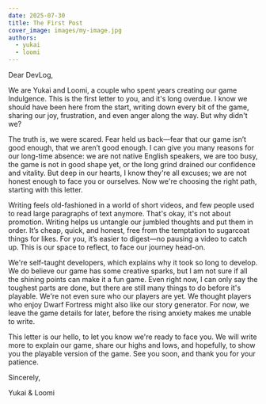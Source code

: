 ```yaml
---
date: 2025-07-30
title: The First Post
cover_image: images/my-image.jpg
authors:
  - yukai
  - loomi
---
```


Dear DevLog,

We are Yukai and Loomi, a couple who spent years creating our game Indulgence. This is the first letter to you, and it's long overdue. I know we should have been here from the start, writing down every bit of the game, sharing our joy, frustration, and even anger along the way. But why didn't we?

<!-- more -->

The truth is, we were scared. Fear held us back—fear that our game isn’t good enough, that we aren’t good enough. I can give you many reasons for our long-time absence: we are not native English speakers, we are too busy, the game is not in good shape yet, or the long grind drained our confidence and vitality. But deep in our hearts, I know they're all excuses; we are not honest enough to face you or ourselves. Now we're choosing the right path, starting with this letter.

Writing feels old-fashioned in a world of short videos, and few people used to read large paragraphs of text anymore. That's okay, it's not about promotion. Writing helps us untangle our jumbled thoughts and put them in order. It’s cheap, quick, and honest, free from the temptation to sugarcoat things for likes. For you, it’s easier to digest—no pausing a video to catch up. This is our space to reflect, to face our journey head-on.

We're self-taught developers, which explains why it took so long to develop. We do believe our game has some creative sparks, but I am not sure if all the shining points can make it a fun game. Even right now, I can only say the toughest parts are done, but there are still many things to do before it's playable. We're not even sure who our players are yet. We thought players who enjoy Dwarf Fortress might also like our story generator. For now, we leave the game details for later, before the rising anxiety makes me unable to write.

This letter is our hello, to let you know we're ready to face you. We will write more to explain our game, share our highs and lows, and hopefully, to show you the playable version of the game. See you soon, and thank you for your patience.

Sincerely,

Yukai & Loomi